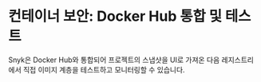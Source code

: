# 컨테이너 보안: Docker Hub 통합 및 테스트

Snyk은 Docker Hub와 통합되어 프로젝트의 스냅샷을 UI로 가져온 다음 레지스트리에서 직접 이미지 계층을 테스트하고 모니터링할 수 있습니다.
